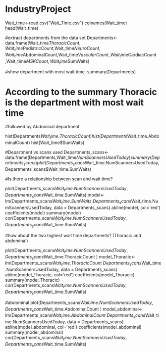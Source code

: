 # IndustryProject
Wait_time<-read.csv("Wait_Time.csv")
colnames(Wait_time)
head(Wait_time)

#extract departments from the data set
Departments<-data.frame(Wait_time$ThoracicCount,Wait_time$PediatricCount,Wait_time$NeuroCount,
Wait_time$AbdominalCount,Wait_time$VascularCount,Wait_time$CardiacCount
,Wait_time$MSKCount,Wait_time$SumWaits)


#show department with most wait time. 
summary(Departments)
# According to the summary Thoracic is the department with most wait time 
#followed by Abdominal department

hist(Departments$Wait_time.ThoracicCount)
hist(Departments$Wait_time.AbdominalCount)
hist(Wait_time$SumWaits)

#Department vs scans used
Departments_scans<-data.frame(Departments,Wait_time$NumScannersUsedToday)
summary(Departments_scans)
plot(Departments_scans$Wait_time.NumScannersUsedToday,Departments_scans$Wait_time.SumWaits)

#Is there a relationship between scan and wait time?

plot(Departments_scans$Wait_time.NumScannersUsedToday,Departments_scans$Wait_time.SumWaits)
model<-lm(Departments_scans$Wait_time.SumWaits~Departments_scans$Wait_time.NumScannersUsedToday, data = Departments_scans)
abline(model, col='red')
coefficients(model)
summary(model)
cor(Departments_scans$Wait_time.NumScannersUsedToday,Departments_scans$Wait_time.SumWaits)

#how about the two highest wait time departments? (Thoracic and abdominal)

plot(Departments_scans$Wait_time.NumScannersUsedToday,Departments_scans$Wait_time.ThoracicCount  )
model_Thoracic<-lm(Departments_scans$Wait_time.ThoracicCount~Departments_scans$Wait_time.NumScannersUsedToday, data = Departments_scans)
abline(model_Thoracic, col='red')
coefficients(model_Thoracic)
summary(model_Thoracic)
cor(Departments_scans$Wait_time.NumScannersUsedToday,Departments_scans$Wait_time.SumWaits)

#abdominal
plot(Departments_scans$Wait_time.NumScannersUsedToday,Departments_scans$Wait_time.AbdominalCount  )
model_abdominal<-lm(Departments_scans$Wait_time.AbdominalCount~Departments_scans$Wait_time.NumScannersUsedToday, data = Departments_scans)
abline(model_abdominal, col='red')
coefficients(model_abdominal)
summary(model_abdominal)
cor(Departments_scans$Wait_time.NumScannersUsedToday,Departments_scans$Wait_time.SumWaits)

